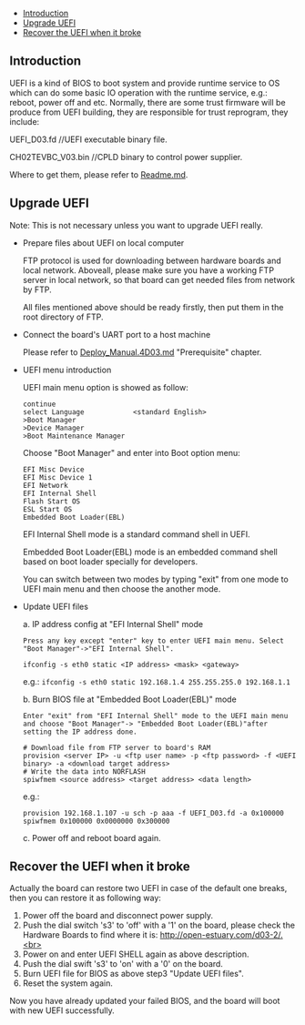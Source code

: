 * [Introduction](#1)
* [Upgrade UEFI](#2)
* [Recover the UEFI when it broke](#3)

<h2 id="1">Introduction</h2>

UEFI is a kind of BIOS to boot system and provide runtime service to OS which can do some basic IO operation with the runtime service, e.g.: reboot, power off and etc.
Normally, there are some trust firmware will be produce from UEFI building, they are responsible for trust reprogram, they include:

  UEFI_D03.fd         //UEFI executable binary file.
  
  CH02TEVBC_V03.bin   //CPLD binary to control power supplier.

Where to get them, please refer to [Readme.md](https://github.com/open-estuary/estuary/blob/master/doc/Readme.4D03.md).

<h2 id="2">Upgrade UEFI</h2>

Note: This is not necessary unless you want to upgrade UEFI really.

* Prepare files about UEFI on local computer

  FTP protocol is used for downloading between hardware boards and local network. Aboveall, please make sure you have a working FTP server in local network, so that board can get needed files from network by FTP.
  
  All files mentioned above should be ready firstly, then put them in the root directory of FTP.

* Connect the board's UART port to a host machine

  Please refer to [Deploy_Manual.4D03.md](https://github.com/estuary/blob/mark/doc/Deploy_Manual.4D03.md#2.4) "Prerequisite" chapter.

* UEFI menu introduction

  UEFI main menu option is showed as follow:
  ```
  continue 
  select Language            <standard English>
  >Boot Manager
  >Device Manager
  >Boot Maintenance Manager
  ```
  Choose "Boot Manager" and enter into Boot option menu:
  ```
  EFI Misc Device 
  EFI Misc Device 1
  EFI Network
  EFI Internal Shell
  Flash Start OS
  ESL Start OS
  Embedded Boot Loader(EBL)
  ```
  EFI Internal Shell mode is a standard command shell in UEFI.
 
  Embedded Boot Loader(EBL) mode is an embedded command shell based on boot loader specially for developers.
  
  You can switch between two modes by typing "exit" from one mode to UEFI main menu and then choose the another mode.

* Update UEFI files

    a. IP address config at "EFI Internal Shell" mode
    
      Press any key except "enter" key to enter UEFI main menu. Select "Boot Manager"->"EFI Internal Shell".
    
    `ifconfig -s eth0 static <IP address> <mask> <gateway>`
    
    e.g.: `ifconfig -s eth0 static 192.168.1.4 255.255.255.0 192.168.1.1`
    
    b. Burn BIOS file at "Embedded Boot Loader(EBL)" mode
    
      Enter "exit" from "EFI Internal Shell" mode to the UEFI main menu and choose "Boot Manager"-> "Embedded Boot Loader(EBL)"after setting the IP address done.   
     ```shell
    # Download file from FTP server to board's RAM
    provision <server IP> -u <ftp user name> -p <ftp password> -f <UEFI binary> -a <download target address>
    # Write the data into NORFLASH
    spiwfmem <source address> <target address> <data length>
     ```
    e.g.: 
    ```shell
    provision 192.168.1.107 -u sch -p aaa -f UEFI_D03.fd -a 0x100000
    spiwfmem 0x100000 0x0000000 0x300000
    ```
    
  c. Power off and reboot board again.

<h2 id="3">Recover the UEFI when it broke</h2>

Actually the board can restore two UEFI in case of the default one breaks, then you can restore it as following way:

  1. Power off the board and disconnect power supply.<br>
  2. Push the dial switch 's3' to 'off' with a '1' on the board, please check the Hardware Boards to find where it is: http://open-estuary.com/d03-2/.<br>
  3. Power on and enter UEFI SHELL again as above description.<br>
  4. Push the dial swift 's3' to 'on' with a '0' on the board.<br>
  5. Burn UEFI file for BIOS as above step3 "Update UEFI files".<br>
  6. Reset the system again.

Now you have already updated your failed BIOS, and the board will boot with new UEFI successfully.

